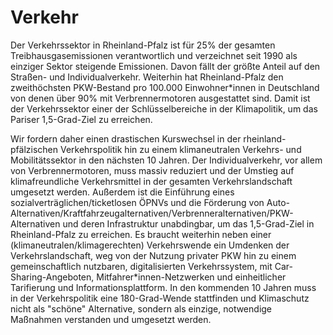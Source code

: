 # Verkehr

Der Verkehrssektor in Rheinland-Pfalz ist für 25% der gesamten Treibhausgasemissionen verantwortlich und verzeichnet seit 1990 als einziger Sektor steigende Emissionen. Davon fällt der größte
Anteil auf den Straßen- und Individualverkehr. Weiterhin hat Rheinland-Pfalz den zweithöchsten PKW-Bestand pro 100.000 Einwohner*innen in Deutschland von denen über 90% mit Verbrennermotoren
ausgestattet sind. Damit ist der Verkehrssektor einer der Schlüsselbereiche in der Klimapolitik, um das Pariser 1,5-Grad-Ziel zu erreichen.

Wir fordern daher einen drastischen Kurswechsel in der rheinland-pfälzischen Verkehrspolitik hin zu einem klimaneutralen Verkehrs- und Mobilitätssektor in den nächsten 10 Jahren. Der
Individualverkehr, vor allem von Verbrennermotoren, muss massiv reduziert und der Umstieg auf klimafreundliche Verkehrsmittel in der gesamten Verkehrslandschaft umgesetzt werden.
Außerdem ist die Einführung eines sozialverträglichen/ticketlosen ÖPNVs und die Förderung von Auto-Alternativen/Kraftfahrzeugalternativen/Verbrenneralternativen/PKW-Alternativen und
deren Infrastruktur unabdingbar, um das 1,5-Grad-Ziel in Rheinland-Pfalz zu erreichen. Es braucht weiterhin neben einer (klimaneutralen/klimagerechten) Verkehrswende ein Umdenken der Verkehrslandschaft,
 weg von der Nutzung privater PKW hin zu einem gemeinschaftlich nutzbaren, digitalisierten Verkehrssystem, mit Car-Sharing-Angeboten, Mitfahrer*innen-Netzwerken und einheitlicher Tarifierung
und Informationsplattform. In den kommenden 10 Jahren muss in der Verkehrspolitik eine 180-Grad-Wende stattfinden und Klimaschutz nicht als "schöne" Alternative, sondern als einzige,
notwendige Maßnahmen verstanden und umgesetzt werden.
